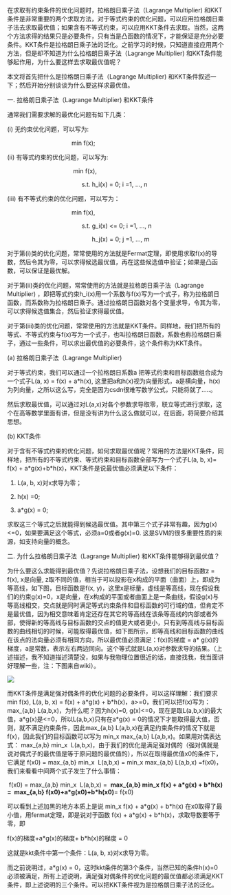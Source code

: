 在求取有约束条件的优化问题时，拉格朗日乘子法（Lagrange Multiplier\) 和KKT条件是非常重要的两个求取方法，对于等式约束的优化问题，可以应用拉格朗日乘子法去求取最优值；如果含有不等式约束，可以应用KKT条件去求取。当然，这两个方法求得的结果只是必要条件，只有当是凸函数的情况下，才能保证是充分必要条件。KKT条件是拉格朗日乘子法的泛化。之前学习的时候，只知道直接应用两个方法，但是却不知道为什么拉格朗日乘子法（Lagrange Multiplier\) 和KKT条件能够起作用，为什么要这样去求取最优值呢？

本文将首先把什么是拉格朗日乘子法（Lagrange Multiplier\) 和KKT条件叙述一下；然后开始分别谈谈为什么要这样求最优值。

一. 拉格朗日乘子法（Lagrange Multiplier\) 和KKT条件

通常我们需要求解的最优化问题有如下几类：

\(i\) 无约束优化问题，可以写为:

                                      min f\(x\);  

\(ii\) 有等式约束的优化问题，可以写为:

                                       min f\(x\), 

                                            s.t. h\_i\(x\) = 0; i =1, ..., n 

\(iii\) 有不等式约束的优化问题，可以写为：

                                      min f\(x\), 

                                            s.t. g\_i\(x\) &lt;= 0; i =1, ..., n

                                                  h\_j\(x\) = 0; j =1, ..., m

对于第\(i\)类的优化问题，常常使用的方法就是Fermat定理，即使用求取f\(x\)的导数，然后令其为零，可以求得候选最优值，再在这些候选值中验证；如果是凸函数，可以保证是最优解。

对于第\(ii\)类的优化问题，常常使用的方法就是拉格朗日乘子法（Lagrange Multiplier\) ，即把等式约束h\_i\(x\)用一个系数与f\(x\)写为一个式子，称为拉格朗日函数，而系数称为拉格朗日乘子。通过拉格朗日函数对各个变量求导，令其为零，可以求得候选值集合，然后验证求得最优值。

对于第\(iii\)类的优化问题，常常使用的方法就是KKT条件。同样地，我们把所有的等式、不等式约束与f\(x\)写为一个式子，也叫拉格朗日函数，系数也称拉格朗日乘子，通过一些条件，可以求出最优值的必要条件，这个条件称为KKT条件。  


\(a\) 拉格朗日乘子法（Lagrange Multiplier\)

对于等式约束，我们可以通过一个拉格朗日系数a 把等式约束和目标函数组合成为一个式子L\(a, x\) = f\(x\) + a\*h\(x\), 这里把a和h\(x\)视为向量形式，a是横向量，h\(x\)为列向量，之所以这么写，完全是因为csdn很难写数学公式，只能将就了.....。

然后求取最优值，可以通过对L\(a,x\)对各个参数求导取零，联立等式进行求取，这个在高等数学里面有讲，但是没有讲为什么这么做就可以，在后面，将简要介绍其思想。

\(b\) KKT条件

对于含有不等式约束的优化问题，如何求取最优值呢？常用的方法是KKT条件，同样地，把所有的不等式约束、等式约束和目标函数全部写为一个式子L\(a, b, x\)= f\(x\) + a\*g\(x\)+b\*h\(x\)，KKT条件是说最优值必须满足以下条件：

1. L\(a, b, x\)对x求导为零；

2. h\(x\) =0;

3. a\*g\(x\) = 0;

求取这三个等式之后就能得到候选最优值。其中第三个式子非常有趣，因为g\(x\)&lt;=0，如果要满足这个等式，必须a=0或者g\(x\)=0. 这是SVM的很多重要性质的来源，如支持向量的概念。

二. 为什么拉格朗日乘子法（Lagrange Multiplier\) 和KKT条件能够得到最优值？

为什么要这么求能得到最优值？先说拉格朗日乘子法，设想我们的目标函数z = f\(x\), x是向量, z取不同的值，相当于可以投影在x构成的平面（曲面）上，即成为等高线，如下图，目标函数是f\(x, y\)，这里x是标量，虚线是等高线，现在假设我们的约束g\(x\)=0，x是向量，在x构成的平面或者曲面上是一条曲线，假设g\(x\)与等高线相交，交点就是同时满足等式约束条件和目标函数的可行域的值，但肯定不是最优值，因为相交意味着肯定还存在其它的等高线在该条等高线的内部或者外部，使得新的等高线与目标函数的交点的值更大或者更小，只有到等高线与目标函数的曲线相切的时候，可能取得最优值，如下图所示，即等高线和目标函数的曲线在该点的法向量必须有相同方向，所以最优值必须满足：f\(x\)的梯度 = a\* g\(x\)的梯度，a是常数，表示左右两边同向。这个等式就是L\(a,x\)对参数求导的结果。（上述描述，我不知道描述清楚没，如果与我物理位置很近的话，直接找我，我当面讲好理解一些，注：下图来自wiki）。

![](http://img.my.csdn.net/uploads/201209/22/1348300619_5497.jpg)

  


而KKT条件是满足强对偶条件的优化问题的必要条件，可以这样理解：我们要求min f\(x\), L\(a, b, x\) = f\(x\) + a\*g\(x\) + b\*h\(x\)，a&gt;=0，我们可以把f\(x\)写为：max\_{a,b} L\(a,b,x\)，为什么呢？因为h\(x\)=0, g\(x\)&lt;=0，现在是取L\(a,b,x\)的最大值，a\*g\(x\)是&lt;=0，所以L\(a,b,x\)只有在a\*g\(x\) = 0的情况下才能取得最大值，否则，就不满足约束条件，因此max\_{a,b} L\(a,b,x\)在满足约束条件的情况下就是f\(x\)，因此我们的目标函数可以写为 min\_x max\_{a,b} L\(a,b,x\)。如果用对偶表达式： max\_{a,b} min\_x  L\(a,b,x\)，由于我们的优化是满足强对偶的（强对偶就是说对偶式子的最优值是等于原问题的最优值的），所以在取得最优值x0的条件下，它满足 f\(x0\) = max\_{a,b} min\_x  L\(a,b,x\) = min\_x max\_{a,b} L\(a,b,x\) =f\(x0\)，我们来看看中间两个式子发生了什么事情：

 f\(x0\) = max\_{a,b} min\_x  L\(a,b,x\) =  **max\_{a,b} min\_x f\(x\) + a\*g\(x\) + b\*h\(x\) =  max\_{a,b} f\(x0\)+a\*g\(x0\)+b\*h\(x0\)**= f\(x0\)

可以看到上述加黑的地方本质上是说 min\_x f\(x\) + a\*g\(x\) + b\*h\(x\) 在x0取得了最小值，用fermat定理，即是说对于函数 f\(x\) + a\*g\(x\) + b\*h\(x\)，求取导数要等于零，即

f\(x\)的梯度+a\*g\(x\)的梯度+ b\*h\(x\)的梯度 = 0

这就是kkt条件中第一个条件：L\(a, b, x\)对x求导为零。

而之前说明过，a\*g\(x\) = 0，这时kkt条件的第3个条件，当然已知的条件h\(x\)=0必须被满足，所有上述说明，满足强对偶条件的优化问题的最优值都必须满足KKT条件，即上述说明的三个条件。可以把KKT条件视为是拉格朗日乘子法的泛化。

